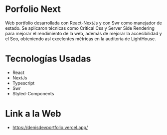 # Porfolio Next
Web portfolio desarrollada con React-NextJs y con Swr como manejador de estado.
Se aplicaron técnicas como Critical Css y Server Side Rendering para mejorar el rendimiento de la web, además de mejorar la accesibilidad y el Seo, obteniendo así excelentes métricas en la auditoria de LightHouse.
# Tecnologías Usadas
- React
- NextJs
- Typescript
- Swr
- Styled-Components

# Link a la Web
- https://denisdevportfolio.vercel.app/
